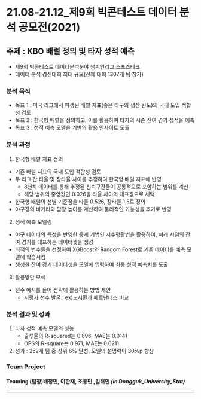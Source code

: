 # 21.08-21.12_제9회 빅콘테스트 데이터 분석 공모전(2021)
## 주제 : KBO 배럴 정의 및 타자 성적 예측
- 제9회 빅콘테스트 데이터분석분야 챔피언리그 스포츠테크
- 데이터 분석 경진대회 최대 규모(전체 대회 1307개 팀 참가)


### **분석 목적**

- 목표 1 : 미국 리그에서 파생된 배럴 지표(좋은 타구의 생산 빈도)의 국내 도입 적합성 검토
- 목표 2 : 한국형 배럴을 정의하고, 이를 활용하여 타자의 시즌 잔여 경기 성적을 예측
- 목표 3 : 성적 예측 모델을 기반의 활용 인사이트 도출

 
### **분석 과정**

1. 한국형 배럴 지표 정의
- 기존 배럴 지표의 국내 도입 적합성 검토
- 두 리그 간 타율 및 장타율 차이를 추정하여 한국형 배럴 지표에 반영
   - 8년치 데이터를 통해 추정된 신뢰구간들이 공통적으로 포함하는 범위를 계산
   - 해당 범위의 중앙값인 0.026을 타율 차이의 대표값으로 채택
- 한국형 배럴의 선별 기준점을 타율 0.526, 장타율 1.5로 정의
- 야구장의 비거리와 담장 높이를 계산하여 물리적인 가능성을 추가로 반영

2. 성적 예측 모델링
- 야구 데이터의 특성을 반영한 통계 기법인 지수평활법을 활용하여, 미래 시점의 잔여 경기를 대표하는 데이터셋을 생성
- 최적의 변수들을 선정하여 XGBoost와 Random Forest로 기존 데이터를 예측 모델에 학습시킴
- 생성한 잔여 경기 데이터셋을 모델에 입력하여 최종 성적 예측치를 도출

3. 활용방안 모색
- 선수 예시를 들어 전략에 활용하는 방법 제안
   - 저평가 선수 발굴 : ex)노시환과 페르난데스 비교


### **분석 결과 및 성과**

1. 타자 성적 예측 모델의 성능
   - 출루율의 R-squared는 0.896, MAE는 0.0141
   - OPS의  R-square는 0.971, MAE는 0.0211
2. 성과 : 252개 팀 중 상위 6% 달성, 모델의 설명력이 30%p 향상


### Team Project
#### Teaming   (팀장)배정민, 이한재, 조용민 ,김해인 ***(in Dongguk_University_Stat)***
***
